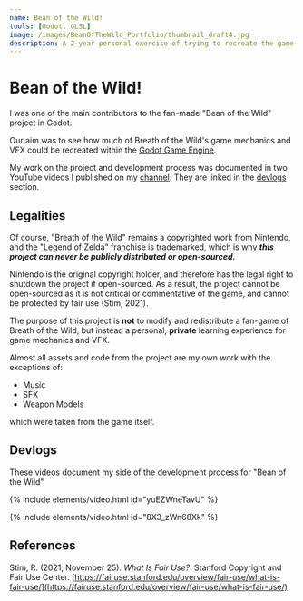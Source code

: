 ```yaml
---
name: Bean of the Wild!
tools: [Godot, GLSL]
image: /images/BeanOfTheWild_Portfolio/thumbnail_draft4.jpg
description: A 2-year personal exercise of trying to recreate the game mechanics and VFX of Breath of the Wild in Godot
---
```


# Bean of the Wild!

I was one of the main contributors to the fan-made "Bean of the Wild" project in Godot.

Our aim was to see how much of Breath of the Wild's game mechanics and VFX could be recreated within the [Godot Game Engine](https://godotengine.org).

My work on the project and development process was documented in two YouTube videos I published on my [channel](https://youtube.com/c/NekotoArts). They are linked in the [devlogs](#devlogs) section.

## Legalities

Of course, "Breath of the Wild" remains a copyrighted work from Nintendo, and the "Legend of Zelda" franchise is trademarked, which is why **_this project can never be publicly distributed or open-sourced._**

Nintendo is the original copyright holder, and therefore has the legal right to shutdown the project if open-sourced. As a result, the project cannot be open-sourced as it is not critical or commentative of the game, and cannot be protected by fair use (Stim, 2021).

The purpose of this project is **not** to modify and redistribute a fan-game of Breath of the Wild, but instead a personal, **private** learning experience for game mechanics and VFX.

Almost all assets and code from the project are my own work with the exceptions of:

-   Music
-   SFX
-   Weapon Models

which were taken from the game itself.

## Devlogs

These videos document my side of the development process for "Bean of the Wild"

{% include elements/video.html id="yuEZWneTavU" %}

{% include elements/video.html id="8X3_zWn68Xk" %}

## References

Stim, R. (2021, November 25). _What Is Fair Use?_. Stanford Copyright and Fair Use Center. [https://fairuse.stanford.edu/overview/fair-use/what-is-fair-use/](https://fairuse.stanford.edu/overview/fair-use/what-is-fair-use/)
